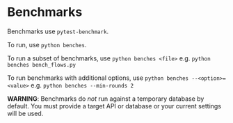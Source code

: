 # Benchmarks

Benchmarks use `pytest-benchmark`.

To run, use `python benches`.

To run a subset of benchmarks, use `python benches <file>` e.g. `python benches bench_flows.py`

To run benchmarks with additional options, use `python benches --<option>=<value>` e.g. `python benches --min-rounds 2`

**WARNING**: Benchmarks do _not_ run against a temporary database by default. You must provide a target API or database or your current settings will be used.